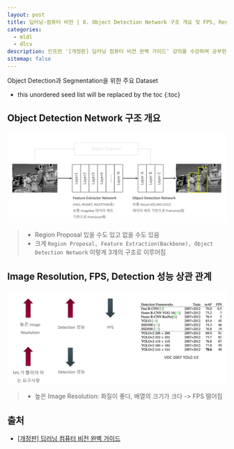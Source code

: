 ```yaml
---
layout: post
title: 딥러닝-컴퓨터 비전 | 8. Object Detection Network 구조 개요 및 FPS, Resolution과 성능 상관 관계
categories: 
  - mldl
  - dlcv
description: 인프런 '[개정판] 딥러닝 컴퓨터 비전 완벽 가이드' 강의를 수강하며 공부한 내용을 정리한 글입니다.
sitemap: false
---
```


Object Detection과 Segmentation을 위한 주요 Dataset

* this unordered seed list will be replaced by the toc
{:toc}

## Object Detection Network 구조 개요

![Object Detection Network 구조 개요](/assets/img/blog/ObjectDetectionnetwork.png)

>- Region Proposal 있을 수도 있고 없을 수도 있음
>- 크게 `Region Proposal, Feature Extraction(Backbone), Object Detection Network` 이렇게 3개의 구조로 이루어짐

## Image Resolution, FPS, Detection 성능 상관 관계

![Image Resolution, FPS, Detection 성능 상관 관계](/assets/img/blog/ImageResolution.png)

>- 높은 Image Resolution: 화질이 좋다, 배열의 크기가 크다 -> FPS 떨어짐

## 출처

- [[개정판] 딥러닝 컴퓨터 비전 완벽 가이드](https://www.inflearn.com/course/%EB%94%A5%EB%9F%AC%EB%8B%9D-%EC%BB%B4%ED%93%A8%ED%84%B0%EB%B9%84%EC%A0%84-%EC%99%84%EB%B2%BD%EA%B0%80%EC%9D%B4%EB%93%9C)